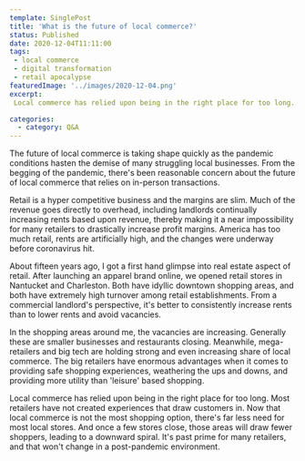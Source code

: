 ```yaml
---
template: SinglePost
title: 'What is the future of local commerce?'
status: Published
date: 2020-12-04T11:11:00
tags:
 - local commerce
 - digital transformation
 - retail apocalypse
featuredImage: '../images/2020-12-04.png'
excerpt:
 Local commerce has relied upon being in the right place for too long. Most retailers have not created experiences that draw customers in. Now that local commerce is not the most shopping option, there's far less need for most local stores. And once a few stores close, those areas will draw fewer shoppers, leading to a downward spiral. It's past prime for many retailers, and that won't change in a post-pandemic environment.

categories:
  - category: Q&A
---
```

The future of local commerce is taking shape quickly as the pandemic conditions hasten the demise of many struggling local businesses. From the begging of the pandemic, there's been reasonable concern about the future of local commerce that relies on in-person transactions.

Retail is a hyper competitive business and the margins are slim. Much of the revenue goes directly to overhead, including landlords continually increasing rents based upon revenue, thereby making it a near impossibility for many retailers to drastically increase profit margins. America has too much retail, rents are artificially high, and the changes were underway before coronavirus hit.

About fifteen years ago, I got a first hand glimpse into real estate aspect of retail. After launching an apparel brand online, we opened retail stores in Nantucket and Charleston. Both have idyllic downtown shopping areas, and both have extremely high turnover among retail establishments. From a commercial landlord's perspective, it's better to consistently increase rents than to lower rents and avoid vacancies.

In the shopping areas around me, the vacancies are increasing. Generally these are smaller businesses and restaurants closing. Meanwhile, mega-retailers and big tech are holding strong and even increasing share of local commerce. The big retailers have enormous advantages when it comes to providing safe shopping experiences, weathering the ups and downs, and providing more utility than 'leisure' based shopping.

Local commerce has relied upon being in the right place for too long. Most retailers have not created experiences that draw customers in. Now that local commerce is not the most shopping option, there's far less need for most local stores. And once a few stores close, those areas will draw fewer shoppers, leading to a downward spiral. It's past prime for many retailers, and that won't change in a post-pandemic environment.
